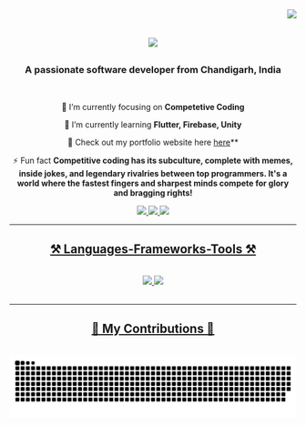 <img align="right" src="https://visitor-badge.laobi.icu/badge?page_id=PranayBhatnagar.PranayBhatnagar" />

<h1 align="center">
    <img src="https://readme-typing-svg.herokuapp.com/?font=Righteous&size=35&center=true&vCenter=true&width=500&height=70&duration=4000&lines=Hi+There!+👋;+I'm+Pranay+Bhatnagar!;" />
</h1>

<h3 align="center">A passionate software developer from Chandigarh, India</h3>

<br/>

<div align="center">
 
 🔭 I’m currently focusing on **Competetive Coding**
 
 🌱 I’m currently learning **Flutter, Firebase, Unity**

💬 Check out my portfolio website here [here](https://pranaybhatnagar.github.io/portfolio/)**

⚡ Fun fact **Competitive coding has its subculture, complete with memes, inside jokes, and legendary rivalries between top programmers. It's a world where the fastest fingers and sharpest minds compete for glory and bragging rights!**

 </div>
 
<div align="center"> 
  <a href="mailto:pranaybhatnagar2025@gmail.com">
    <img src="https://img.shields.io/badge/Gmail-333333?style=for-the-badge&logo=gmail&logoColor=red" />
  </a>
  <a href="https://linkedin.com/in/pranay-bhatnagar" target="_blank">
    <img src="https://img.shields.io/badge/LinkedIn-0077B5?style=for-the-badge&logo=linkedin&logoColor=white" target="_blank" />
  </a>
  <a href="https://pranaybhatnagar.github.io/portfolio/" target="_blank">
     <img src="https://img.shields.io/badge/dynamic/json?style=for-the-badge&labelColor=black&color=%23ffa116&label=Solved&query=solved&url=https%3A%2F%2Fleetcode-badge.vercel.app%2Fapi%2Fusers%2FPranay_Bhatnagar&logo=leetcode&logoColor=yellow" target="_blank" />
    <a href="https://leetcode.com/u/Pranay_Bhatnagar/" target="_blank>
        <img src="
  </a>
</div>

 <hr/>
 
<h2 align="center">⚒️ Languages-Frameworks-Tools ⚒️</h2>
<br/>
<div align="center">
    <img src="https://skillicons.dev/icons?i=vscode,github,figma,tailwind,git,cpp,java,python,c,r,golang,flutter,dart" />
    <img src="https://skillicons.dev/icons?i=bootstrap,html,css,python,firebase,c,java,mysql,flask,xd,illustrator" /><br>
</div>

<br/>
<hr/>

<div align="center">
  <h2>🐍 My Contributions 🐍</h2>
  <br>
  <img alt="snake eating my contributions" src="https://raw.githubusercontent.com/PranayBhatnagar/PranayBhatnagar/output/github-contribution-grid-snake.svg" />
  
  <br/><br/><br/>
</div>
